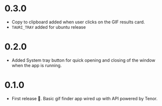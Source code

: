 # 0.3.0
- Copy to clipboard added when user clicks on the GIF results card.
- `TAURI_TRAY` added for ubuntu release

# 0.2.0
- Added System tray button for quick opening and closing of the window when the app is running.

# 0.1.0
- First release 🎉. Basic gif finder app wired up with API powered by Tenor.